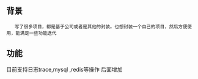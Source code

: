 ## 背景
```
   写了很多项目，都是基于公司或者是其他的封装。也想封装一个自己的项目，然后方便使用，能满足一些功能迭代
```
## 功能
目前支持日志trace,mysql ,redis等操作
后面增加
